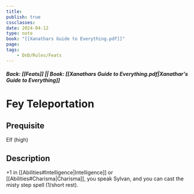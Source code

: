 ```yaml
---
title:
publish: true
cssclasses:
date: 2024-04-12
type: note
book: "[[Xanathars Guide to Everything.pdf]]"
page: 
tags:
    - DnD/Rules/Feats
---
```


##### Back: [[Feats]] || Book: [[Xanathars Guide to Everything.pdf|Xanathar's Guide to Everything]]

# Fey Teleportation


## Prequisite 
Elf (high)

## Description
+1 in [[Abilities#Intelligence|Intelligence]] or [[Abilities#Charisma|Charisma]], you speak Sylvan, and you can cast the misty step spell (1/short rest).